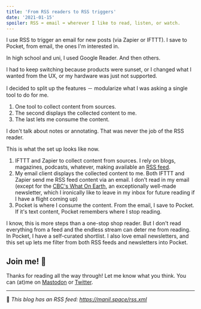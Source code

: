 ```yaml
---
title: 'From RSS readers to RSS triggers'
date: '2021-01-15'
spoiler: RSS ➡️ email ➡️ wherever I like to read, listen, or watch.
---
```


I use RSS to trigger an email for new posts (via Zapier or IFTTT). I save to Pocket, from email, the ones I'm interested in.

In high school and uni, I used Google Reader. And then others.

I had to keep switching because products were sunset, or I changed what I wanted from the UX, or my hardware was just not supported.

I decided to split up the features － modularize what I was asking a single tool to do for me.

1. One tool to collect content from sources.
2. The second displays the collected content to me.
3. The last lets me consume the content.

I don't talk about notes or annotating. That was never the job of the RSS reader.

This is what the set up looks like now.

1. IFTTT and Zapier to collect content from sources. I rely on blogs, magazines, podcasts, whatever, making available an [RSS feed](https://codyhatfield.me/2019/11/we-should-learn-from-rss/).
2. My email client displays the collected content to me. Both IFTTT and Zapier send me RSS feed content via an email. I don't read in my email (except for the [CBC's What On Earth](https://subscriptions.cbc.ca/newsletter_static/messages/whatonearth/2021-01-14/), an exceptionally well-made newsletter, which I ironically like to leave in my inbox for future reading if I have a flight coming up)
3. Pocket is where I consume the content. From the email, I save to Pocket. If it's text content, Pocket remembers where I stop reading.

I know, this is more steps than a one-stop shop reader. But I don't read everything from a feed and the endless stream can deter me from reading. In Pocket, I have a self-curated shortlist. I also love email newsletters, and this set up lets me filter from both RSS feeds and newsletters into Pocket.


## Join me! 💬 

Thanks for reading all the way through! Let me know what you think. You can (at)me on [Mastodon](https://toot.cafe/@manil) or [Twitter](https://twitter.com/keywordnew).

---

📡 _This blog has an RSS feed: https://manil.space/rss.xml_
